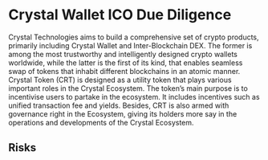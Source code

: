 # Crystal Wallet ICO Due Diligence
Crystal Technologies aims to build a comprehensive set of crypto products, primarily including Crystal Wallet and Inter-Blockchain DEX. The former is among the most trustworthy and intelligently designed crypto wallets worldwide, while the latter is the first of its kind, that enables seamless swap of tokens that inhabit different blockchains in an atomic manner. Crystal Token (CRT) is designed as a utility token that plays various important roles in the Crystal Ecosystem. The token’s main purpose is to incentivise users to partake in the ecosystem. It includes incentives such as unified transaction fee and yields. Besides, CRT is also armed with governance right in the Ecosystem, giving its holders more say in the operations and developments of the Crystal Ecosystem.
## Risks
